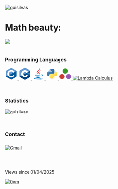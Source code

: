 <!-- View count -->
<p align="left"> <img src="https://komarev.com/ghpvc/?username=guisilvas&label=Profile%20views&color=0e75b6&style=flat" alt="guisilvas" /> </p>

<!-- Title -->
<h1> Math beauty: </h1>
<img align="center" width="400" src="https://media3.giphy.com/media/v1.Y2lkPTc5MGI3NjExcDBnbW1zcWw5NW85ZnI3amFqN2l4ZnFiYjN2YWZicTFhNmdiYnlqdCZlcD12MV9pbnRlcm5hbF9naWZfYnlfaWQmY3Q9Zw/6wlrY2ABvHxDi/giphy.gif">

<br>
<br>

<!-- Programming Language Section -->
<h3 align="left">Programming Languages</h3>

<a href="https://www.cprogramming.com/" target="_blank" rel="noreferrer"> <img src="https://raw.githubusercontent.com/devicons/devicon/master/icons/c/c-original.svg" alt="c" width="40" height="40"/> </a> <a href="https://raw.githubusercontent.com/devicons/devicon/master/icons/cplusplus/cplusplus-original.svg" target="_blank" rel="noreferrer"> <img src="https://raw.githubusercontent.com/devicons/devicon/master/icons/cplusplus/cplusplus-original.svg" alt="C++" width="40" height="40"/> </a> <a href="https://www.java.com" target="_blank" rel="noreferrer"> <img src="https://raw.githubusercontent.com/devicons/devicon/master/icons/java/java-original.svg" alt="java" width="40" height="40"/> </a> <a href="https://www.python.org" target="_blank" rel="noreferrer"> <img src="https://raw.githubusercontent.com/devicons/devicon/master/icons/python/python-original.svg" alt="python" width="40" height="40"/> </a> <a href="https://julialang.org/" target="_blank" rel="noreferrer"> <img src="https://raw.githubusercontent.com/devicons/devicon/master/icons/julia/julia-original.svg" alt="Julia" width="40" height="40"/> </a> <a href="https://eecs390.github.io/notes/theory.html" target="_blank" rel="noreferrer"> <img src="https://imgs.search.brave.com/DgPx3c7rRREGfupu1uXUv8uBj2epcTlooplXFpSi1Tw/rs:fit:860:0:0:0/g:ce/aHR0cHM6Ly9pbWcu/ZnJlZXBpay5jb20v/cHJlbWl1bS12ZWN0/b3IvZ3JlZWstYWxw/aGFiZXQtc3ltYm9s/LWxhbWJkYV84NzUy/NDAtNTM4LmpwZz9z/ZW10PWFpc19oeWJy/aWQ" alt="Lambda Calculus" width="40" height="40"/> </a>
</p>

<br>

<!-- Statistics -->
<h3 align="left">Statistics</h3>
<p><img align="center" src="https://github-readme-streak-stats.herokuapp.com/?user=guisilvas&" alt="guisilvas" /></p>

<br>

<!-- Contact -->
<h3 align="left">Contact</h3>

<a href="mailto:guilhermesoaressilvadev@gmail.com"><img src="https://storage.googleapis.com/gweb-workspace-assets/uploads/7uffzv9dk4sn-2ANudyZddMUfBdOX8YWDbe-8da52413e8fe627a74e653f02de3e001-Gmail.svg" alt="Gmail" style="width:40px; margin-top: 8px;" align="center"></a>

<!--
<a href="https://www.linkedin.com/in/guisilvas/"><img src="images/linkedin_icon.png" alt="Linkedin" style="width:40px; margin-left: 10px;" align="center"></a>
-->

<br>
<br>

Views since 01/04/2025

<a href="https://plato.stanford.edu/entries/goedel-incompleteness/"> 
<img src="https://profile-counter.glitch.me/guisilvas/count.svg" alt="0vm" />
</a>

<br>
<br>

<!--
<center><img align="right" width="400" src="https://media1.giphy.com/media/v1.Y2lkPTc5MGI3NjExbTFzamo4dHZrNm13ZHBsN3hzN2xzdWtjNWEwcjM2ejhrZnloZXNoZyZlcD12MV9pbnRlcm5hbF9naWZfYnlfaWQmY3Q9Zw/8qUjDf9PZlHZ6/giphy.gif"></center>

<br>
<br>
<br>

<!-- Subtitle 
<h3 align="left"><p>0 ÷ 0 =</p></h3>
<img align="right" width="400" src="https://media4.giphy.com/media/SVCSsoKU5v6ZJLk07n/giphy.gif">

-->